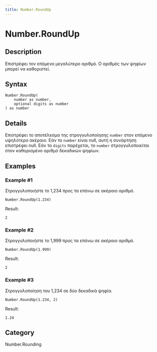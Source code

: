 ```yaml
---
title: Number.RoundUp
---
```


# Number.RoundUp


## Description

Επιστρέφει τον επόμενο μεγαλύτερο αριθμό. Ο αριθμός των ψηφίων μπορεί να καθοριστεί.


## Syntax

```powerquery
Number.RoundUp(
    number as number,
    optional digits as number
) as number
```


## Details

Επιστρέφει το αποτέλεσμα της στρογγυλοποίησης <code>number</code> στον επόμενο υψηλότερο ακέραιο. Εάν το <code>number</code> είναι null, αυτή η συνάρτηση επιστρέφει null.    Εάν το <code>digits</code> παρέχεται, το <code>number</code> στρογγυλοποιείται στον καθορισμένο αριθμό δεκαδικών ψηφίων.  


## Examples

### Example #1 
Στρογγυλοποιήστε το 1,234 προς τα επάνω σε ακέραιο αριθμό.
```powerquery
Number.RoundUp(1.234)
```

Result: 
```powerquery
2
```


### Example #2 
Στρογγυλοποιήστε το 1,999 προς τα επάνω σε ακέραιο αριθμό.
```powerquery
Number.RoundUp(1.999)
```

Result: 
```powerquery
2
```


### Example #3 
Στρογγυλοποίηση του 1,234 σε δύο δεκαδικά ψηφία.
```powerquery
Number.RoundUp(1.234, 2)
```

Result: 
```powerquery
1.24
```




## Category
Number.Rounding
